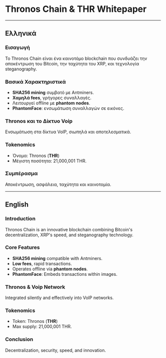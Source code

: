 
# Thronos Chain & THR Whitepaper

---

## Ελληνικά

### Εισαγωγή
Το Thronos Chain είναι ένα καινοτόμο blockchain που συνδυάζει την αποκέντρωση του Bitcoin, την ταχύτητα του XRP, και τεχνολογία steganography.

### Βασικά Χαρακτηριστικά
- **SHA256 mining** συμβατό με Antminers.
- **Χαμηλά fees**, γρήγορες συναλλαγές.
- Λειτουργεί offline με **phantom nodes**.
- **PhantomFace**: ενσωμάτωση συναλλαγών σε εικόνες.

### Thronos και το Δίκτυο Voip
Ενσωμάτωση στα δίκτυα VoIP, σιωπηλά και αποτελεσματικά.

### Tokenomics
- Όνομα: Thronos (**THR**)
- Μέγιστη ποσότητα: 21,000,001 THR.

### Συμπέρασμα
Αποκέντρωση, ασφάλεια, ταχύτητα και καινοτομία.

---

## English

### Introduction
Thronos Chain is an innovative blockchain combining Bitcoin's decentralization, XRP's speed, and steganography technology.

### Core Features
- **SHA256 mining** compatible with Antminers.
- **Low fees**, rapid transactions.
- Operates offline via **phantom nodes**.
- **PhantomFace**: Embeds transactions within images.

### Thronos & Voip Network
Integrated silently and effectively into VoIP networks.

### Tokenomics
- Token: Thronos (**THR**)
- Max supply: 21,000,001 THR.

### Conclusion
Decentralization, security, speed, and innovation.
